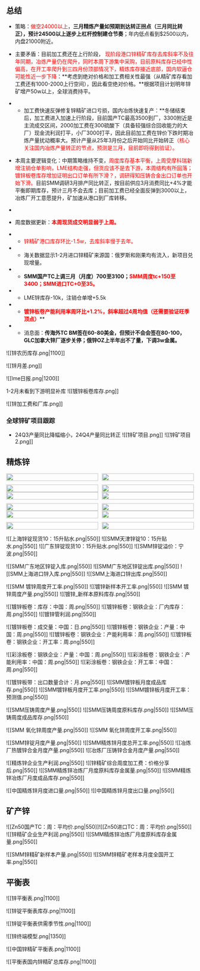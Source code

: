 ## 总结

- 策略：<font color = red>做空24000以上</font>，**三月精炼产量如预期到达转正拐点（三月同比转正），预计24500以上逐步上杠杆控制建仓节奏</font>**；年内低点看到$2500以内，内盘21000附近。
- 主要矛盾：目前加工费还在上行阶段， <font color = red>现阶段港口锌精矿库存去库斜率不及往年同期，冶炼产量仍在爬升，同时本周下游集中采购，目前原料库存已经中性偏高，在开工率爬升到三四月份顶部情况下，精炼库存接近底部，国内软逼仓可能性近一步下降</font>：**考虑到绝对价格和加工费相关性最强（从精矿库存看加工费还有1000-2000上行空间），因此看空绝对价格。**根据项目计划明年锌矿增产50w以上，全球消费持平。

- - 加工费快速反弹修复锌精矿进口亏损，国内冶炼快速复产：**冬储结束后，加工费进入加速上行阶段，目前国产TC最高3500到厂，3300附近是主流成交区间，2000加工费在300硫酸下（具备较强综合回收能力的大厂）现金流利润打平，小厂3000打平，因此目前加工费在锌价下跌时期冶炼产量扰动概率大。预计产量从25年3月份之后开始同比开始转正<font color = red>（核心关注国内冶炼产量转正的节点，预测是三月，目前即将得到验证）。</font>


- 本周主要逻辑变化：中期策略维持不变，<font color = red>周度库存基本平衡，上周受摩科瑞新增注销仓单影响，LME结构走强，但货应该不是去下游，本周结构有所回落；镀锌板卷库存增加证明出口订单有所下滑？，调研得知压铸合金出口订单也开始下滑。</font>目前SMM调研3月排产同比转正，按目前供应3月消费同比+4%才能平衡即期库存，预计三月不会去库；目前加工费已经全面反弹到3000以上，冶炼厂开工意愿提升，矿加速从港口到厂库转移。
- 
- 周度数据更新：<font color = red>**本周现货成交明显弱于上周。**</font>
- - <font color = red>锌精矿港口库存环比-1.5w，去库斜率慢于去年。</font>
- - 海关数据显示1-2月进口锌精矿来源国：俄罗斯和刚果均有流入，新项目兑现增量。
- - **SMM国产TC上调三月（月度）700至3100；<font color = red>SMM周度tc+150至3400；SMM进口TC+0至35。**</font>
- - LME锌库存-10k，注销仓单增+5.5k
- - <font color = red>**镀锌板卷产能利用率周环比+1.2%，斜率超过4周均值（还需要验证旺季顶点）**</font>**

- - 消息面：**传海外TC BM签在60-80美金，但预计不会会签在80-100，GLC加拿大锌厂逐步关停；俄锌OZ上半年出不了量，下调3w金属。**


![[锌农历库存.png|1100]]

<div STYLE="page-break-after: always;"></div>

![[锌月差.png]]

<div STYLE="page-break-after: always;"></div>

![[lme日报.png|1200]]
<div STYLE="page-break-after: always;"></div>

1-2月未看到下游明显补库
![[镀锌板卷库存.png]]

![[锌加工费和厂库.png]]








### 全球锌矿项目跟踪
- 24Q3产量同比降幅缩小，24Q4产量同比转正
![[锌矿项目.png]]
![[锌矿项目2.png]]

<div STYLE="page-break-after: always;"></div>

## 精炼锌

<div style="display: grid; grid-template-columns: repeat(2, 1fr); gap: 10px; page-break-after: always;">
  <img src="SMM七地锌锭周度库存.png" style="width: 100%;"/>
  <img src="SMM上海、广东、天津三地锌锭周度库存.png" style="width: 100%;"/>
  <img src="锌矿出港：港口汇总.png" style="width: 100%;"/>
  <img src="Mysteel锌精矿：港口库存：中国.png" style="width: 100%;"/>
</div>

<div style="display: grid; grid-template-columns: repeat(2, 1fr); gap: 10px; page-break-after: always;">
  <img src="LME锌0-3.png" style="width: 100%;"/>
  <img src="lme锌库存.png" style="width: 100%;"/>
  <img src="LME锌注销仓单.png" style="width: 100%;"/>  
  <img src="锌欧洲升贴水.png" style="width: 100%;"/>
</div>

<div style="display: grid; grid-template-columns: repeat(2, 1fr); gap: 10px; page-break-after: always;">
  <img src="精炼锌进口盈亏.png" style="width: 100%;"/>
  <img src="锌沪伦比值.png" style="width: 100%;"/>
  <img src="锌精矿日度进口盈亏.png" style="width: 100%;"/>  
  <img src="SMM进口锌溢价：提单.png" style="width: 100%;"/>
</div>



![[上海锌锭现货10：15升贴水.png|550]]
![[SMM天津锌锭10：15升贴水.png|550]]
![[广东锌锭现货10：15升贴水.png|550]]
![[SMM锌锭溢价：宁波.png|550]]

<div STYLE="page-break-after: always;"></div>



![[SMM广东地区锌锭入库.png|550]]
![[SMM广东地区锌锭出库.png|550]]
![[SMM上海进口锌入库.png|550]]
![[SMM上海进口锌出库.png|550]]

<div STYLE="page-break-after: always;"></div>



![[SMM 镀锌周度开工率.png|550]]
![[镀锌新样本开工率.png|550]]
![[SMM 镀锌周度产量.png|550]]
![[镀锌_新样本原料库存.png|550]]


<div STYLE="page-break-after: always;"></div>



![[镀锌板卷：库存：中国：周.png|550]]
![[镀锌板卷：钢铁企业：厂内库存：周.png|550]]
![[镀锌管利润.png|550]]

<div STYLE="page-break-after: always;"></div>



![[镀锌板卷：成交量：中国：日.png|550]]
![[镀锌板卷：钢铁企业：产量：中国：周.png|550]]
![[镀锌板卷：钢铁企业：产能利用率：周.png|550]]
![[镀锌板卷：钢铁企业：开工率：周.png|550]]

<div STYLE="page-break-after: always;"></div>



![[彩涂板卷：钢铁企业：产量：中国：周.png|550]]
![[彩涂板卷：钢铁企业：产能利用率：中国：周.png|550]]
![[彩涂板卷：钢铁企业：开工率：中国：周.png|550]]


<div STYLE="page-break-after: always;"></div>


![[镀锌板带：出口数量合计：月.png|550]]
![[SMM镀锌板月度成品库存.png|550]]
![[SMM镀锌板月度开工率.png|550]]
![[SMM镀锌板月度开工率：预测值.png|550]]


<div STYLE="page-break-after: always;"></div>



![[SMM压铸周度产量.png|550]]
![[SMM压铸周度原料库存.png|550]]
![[SMM压铸周度成品库存.png|550]]


<div STYLE="page-break-after: always;"></div>



![[SMM 氧化锌周度产量.png|550]]
![[SMM 氧化锌周度开工率.png|550]]


<div STYLE="page-break-after: always;"></div>



![[SMM锌锭月度产量.png|550]]
![[SMM精炼锌月度总开工率.png|550]]
![[冶炼厂热镀锌合金月度产量.png|550]]
![[冶炼厂压铸锌合金月度产量.png|550]]


<div STYLE="page-break-after: always;"></div>



![[精炼锌企业生产利润.png|550]]
![[锌精矿综合周度加工费：价格分享后.png|550]]
![[SMM精炼锌冶炼厂月度原料库存金属量.png|550]]
![[SMM精炼锌冶炼厂月度成品库存.png|550]]


<div STYLE="page-break-after: always;"></div>


![[中国精炼锌月度进口量.png|550]]
![[中国精炼锌月度出口量.png|550]]

<div STYLE="page-break-after: always;"></div>

## 矿产锌


![[Zn50国产TC：周：平均价.png|550]]![[Zn50进口TC：周：平均价.png|550]]
![[锌精矿企业生产利润.png|550]]
![[SMM精炼锌冶炼厂月度原料库存金属量.png|550]]
<div STYLE="page-break-after: always;"></div>



![[SMM锌精矿新样本产量.png|550]]
![[SMM锌精矿老样本月度全国开工率.png|550]]

<div STYLE="page-break-after: always;"></div>

</figure>

## 平衡表

![[锌平衡表.png|1100]]

<div STYLE="page-break-after: always;"></div>


![[锌锭平衡表库存.png|1100]]

<div STYLE="page-break-after: always;"></div>


![[锌锭平衡表供需季节性.png|1100]]

<div STYLE="page-break-after: always;"></div>

![[锌终端模型.png|1350]]

<div STYLE="page-break-after: always;"></div>

![[中国锌精矿平衡表.png|1100]]

<div STYLE="page-break-after: always;"></div>

![[平衡表国内锌精矿总库存.png|1100]]

<div STYLE="page-break-after: always;"></div>

